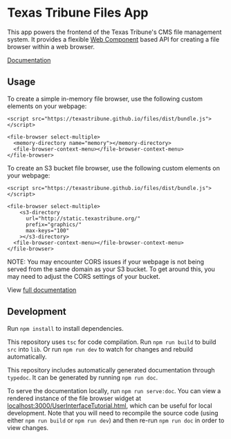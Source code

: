 # Texas Tribune Files App

This app powers the frontend of the Texas Tribune's CMS file management system. It provides a flexible [Web Component](https://developer.mozilla.org/en-US/docs/Web/Web_Components) based API for creating a file browser within a web browser.

[Documentation](https://texastribune.github.io/files)

## Usage

To create a simple in-memory file browser, use the following custom elements on your webpage:

```
<script src="https://texastribune.github.io/files/dist/bundle.js"></script>

<file-browser select-multiple>
  <memory-directory name="memory"></memory-directory>
  <file-browser-context-menu></file-browser-context-menu>
</file-browser>
```

To create an S3 bucket file browser, use the following custom elements on your webpage:

```
<script src="https://texastribune.github.io/files/dist/bundle.js"></script>

<file-browser select-multiple>
    <s3-directory
      url="http://static.texastribune.org/"
      prefix="graphics/"
      max-keys="100"
    ></s3-directory>
  <file-browser-context-menu></file-browser-context-menu>
</file-browser>
```

NOTE: You may encounter CORS issues if your webpage is not being served from the same domain as your S3 bucket. To get around this, you may need to adjust the CORS settings of your bucket.

View [full documentation](https://texastribune.github.io/files)

## Development

Run `npm install` to install dependencies.

This repository uses `tsc` for code compilation. Run `npm run build` to build `src` into `lib`. Or run `npm run dev` to watch for changes and rebuild automatically.

This repository includes automatically generated documentation through `typedoc`. It can be generated by running `npm run doc`.

To serve the documentation locally, run `npm run serve:doc`. You can view a rendered instance of the file browser widget at [localhost:3000/UserInterfaceTutorial.html](http://localhost:3000/UserInterfaceTutorial.html), which can be useful for local development. Note that you will need to recompile the source code (using either `npm run build` or `npm run dev`) and then re-run `npm run doc` in order to view changes.